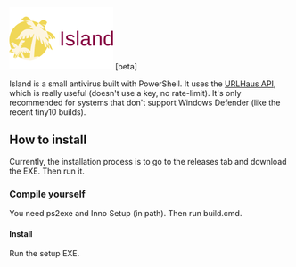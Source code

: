 ![](island.png) [beta]

Island is a small antivirus built with PowerShell. It uses the [URLHaus API](https://urlhaus-api.abuse.ch/), which is really useful (doesn't use a key, no rate-limit). It's only recommended for systems that don't support Windows Defender (like the recent tiny10 builds).

## How to install

Currently, the installation process is to go to the releases tab and download the EXE. Then run it.

### Compile yourself

You need ps2exe and Inno Setup (in path). Then run build.cmd.

#### Install

Run the setup EXE.